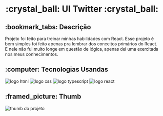<h1 align="center"> :crystal_ball: UI Twitter :crystal_ball: </h1>

<h2> :bookmark_tabs: Descrição</h2>
<p>Projeto foi feito para treinar minhas habilidades com React. Esse projeto é bem simples foi feito apenas pra lembrar dos conceitos primários do React. E nele não fui muito longe em questão de lógica, apenas dei uma exercitada nos meus conhecimentos.</p>

<h2> :computer: Tecnologias Usandas</h2>
<p>
  <img src="https://cdn1.iconfinder.com/data/icons/logotypes/32/badge-html-5-32.png" alt="logo html"/>
  <img src="https://cdn4.iconfinder.com/data/icons/social-media-logos-6/512/121-css3-32.png" alt="logo css"/> 
  <img src="https://cdn.iconscout.com/icon/free/png-512/typescript-1174965.png?f=avif&w=32" alt="logo typescript"/>
  <img src="https://cdn4.iconfinder.com/data/icons/logos-3/600/React.js_logo-32.png" alt="logo react"/>
</p>

<h2> :framed_picture: Thumb</h2>

<img src="" alt="thumb do projeto">

